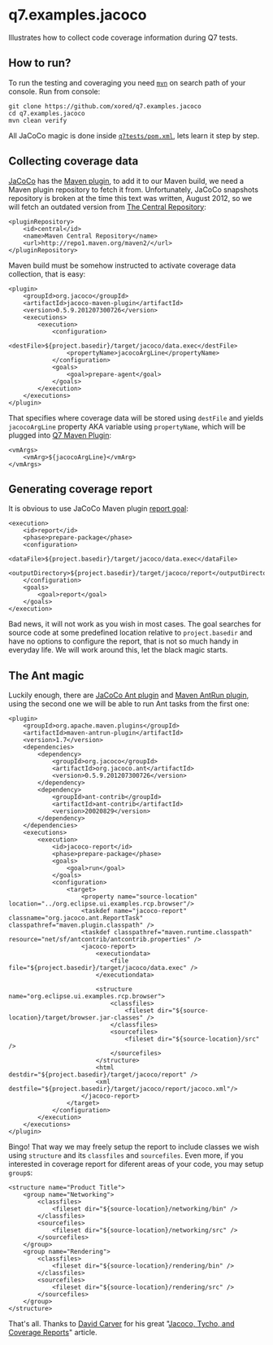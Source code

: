 q7.examples.jacoco
==================

Illustrates how to collect code coverage information during Q7 tests.

How to run?
-----------

To run the testing and coveraging you need [`mvn`][maven] on search path of your console. Run from console:

    git clone https://github.com/xored/q7.examples.jacoco
    cd q7.examples.jacoco
    mvn clean verify
    
[maven]: http://maven.apache.org/

All JaCoCo magic is done inside [`q7tests/pom.xml`][pom], lets learn it step by step.

Collecting coverage data
------------------------

[pom]: https://github.com/xored/q7.examples.jacoco/blob/master/q7tests/pom.xml

[JaCoCo][jacoco] has the [Maven plugin][maven-plugin], to add it to our Maven build, we need a Maven plugin repository to fetch it from. Unfortunately, JaCoCo snapshots repository is broken at the time this text was written, August 2012, so we will fetch an outdated version from [The Central Repository][central-repo]:

    <pluginRepository>
        <id>central</id>
        <name>Maven Central Repository</name>
        <url>http://repo1.maven.org/maven2/</url>
    </pluginRepository>

[jacoco]: http://www.eclemma.org/jacoco/
[maven-plugin]: http://www.eclemma.org/jacoco/trunk/doc/maven.html
[central-repo]: http://search.maven.org/#search|ga|1|g%3Aorg.jacoco

Maven build must be somehow instructed to activate coverage data collection, that is easy:

    <plugin>
        <groupId>org.jacoco</groupId>
        <artifactId>jacoco-maven-plugin</artifactId>
        <version>0.5.9.201207300726</version>
		<executions>
			<execution>
                <configuration>
                    <destFile>${project.basedir}/target/jacoco/data.exec</destFile>
                    <propertyName>jacocoArgLine</propertyName>
                </configuration>
				<goals>
					<goal>prepare-agent</goal>
				</goals>
			</execution>
		</executions>
    </plugin>

That specifies where coverage data will be stored using `destFile` and yields `jacocoArgLine` property AKA variable using `propertyName`, which will be plugged into [Q7 Maven Plugin][q7-plugin]:

    <vmArgs>
        <vmArg>${jacocoArgLine}</vmArg>
    </vmArgs>

[q7-plugin]: http://help.xored.com/display/Q7/Q7+Maven+Plugin

Generating coverage report
--------------------------

It is obvious to use JaCoCo Maven plugin [report goal][report-goal]:

	<execution>
		<id>report</id>
		<phase>prepare-package</phase>
		<configuration>
			<dataFile>${project.basedir}/target/jacoco/data.exec</dataFile>
			<outputDirectory>${project.basedir}/target/jacoco/report</outputDirectory>
		</configuration>
		<goals>
			<goal>report</goal>
		</goals>
	</execution>

Bad news, it will not work as you wish in most cases. The goal searches for source code at some predefined location relative to `project.basedir` and have no options to configure the report, that is not so much handy in everyday life. We will work around this, let the black magic starts.

[report-goal]: http://www.eclemma.org/jacoco/trunk/doc/report-mojo.html

The Ant magic
-------------

Luckily enough, there are [JaCoCo Ant plugin][jacoco-ant] and [Maven AntRun plugin][maven-ant], using the second one we will be able to run Ant tasks from the first one:

    <plugin>
        <groupId>org.apache.maven.plugins</groupId>
        <artifactId>maven-antrun-plugin</artifactId>
        <version>1.7</version>
        <dependencies>
            <dependency>
                <groupId>org.jacoco</groupId>
                <artifactId>org.jacoco.ant</artifactId>
                <version>0.5.9.201207300726</version>
            </dependency>
            <dependency>
                <groupId>ant-contrib</groupId>
                <artifactId>ant-contrib</artifactId>
                <version>20020829</version>
            </dependency>
        </dependencies>
        <executions>
            <execution>
                <id>jacoco-report</id>
                <phase>prepare-package</phase>
                <goals>
                    <goal>run</goal>
                </goals>
                <configuration>
                    <target>
                        <property name="source-location" location="../org.eclipse.ui.examples.rcp.browser"/>
                        <taskdef name="jacoco-report" classname="org.jacoco.ant.ReportTask" classpathref="maven.plugin.classpath" />
                        <taskdef classpathref="maven.runtime.classpath" resource="net/sf/antcontrib/antcontrib.properties" />
                        <jacoco-report>
                            <executiondata>
                                <file file="${project.basedir}/target/jacoco/data.exec" />
                            </executiondata>

                            <structure name="org.eclipse.ui.examples.rcp.browser">
                                <classfiles>
                                    <fileset dir="${source-location}/target/browser.jar-classes" />
                                </classfiles>
                                <sourcefiles>
                                    <fileset dir="${source-location}/src" />
                                </sourcefiles>
                            </structure>
                            <html destdir="${project.basedir}/target/jacoco/report" />
                            <xml destfile="${project.basedir}/target/jacoco/report/jacoco.xml"/>
                        </jacoco-report>
                    </target>
                </configuration>
            </execution>
        </executions>
    </plugin>

Bingo! That way we may freely setup the report to include classes we wish using `structure` and its `classfiles` and `sourcefiles`. Even more, if you interested in coverage report for diferent areas of your code, you may setup `group`s:

	<structure name="Product Title">
	    <group name="Networking">
	        <classfiles>
	            <fileset dir="${source-location}/networking/bin" />
	        </classfiles>
	        <sourcefiles>
	            <fileset dir="${source-location}/networking/src" />
	        </sourcefiles>
	    </group>    
	    <group name="Rendering">
	        <classfiles>
	            <fileset dir="${source-location}/rendering/bin" />
	        </classfiles>
	        <sourcefiles>
	            <fileset dir="${source-location}/rendering/src" />
	        </sourcefiles>
	    </group>    
	</structure>

That's all. Thanks to [David Carver][david] for his great "[Jacoco, Tycho, and Coverage Reports][article]" article.

[jacoco-ant]: http://www.eclemma.org/jacoco/trunk/doc/ant.html
[maven-ant]: http://maven.apache.org/plugins/maven-antrun-plugin/
[david]: http://intellectualcramps.wordpress.com/about/
[article]: http://intellectualcramps.wordpress.com/2012/03/22/jacoco-tycho-and-coverage-reports/